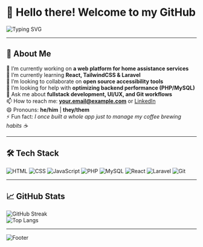 # 👋 Hello there! Welcome to my GitHub

<!-- Profil animé avec des badges, des gifs et des sections dynamiques -->

![Typing SVG](https://readme-typing-svg.herokuapp.com?font=Fira+Code&duration=4000&pause=1000&color=00BFFF&width=435&lines=Hi+there%2C+I'm+glad+you're+here!;Let's+build+something+great+together!)

---

## 🚀 About Me

🔭 I’m currently working on **a web platform for home assistance services**  
🌱 I’m currently learning **React, TailwindCSS & Laravel**  
👯 I’m looking to collaborate on **open source accessibility tools**  
🤔 I’m looking for help with **optimizing backend performance (PHP/MySQL)**  
💬 Ask me about **fullstack development, UI/UX, and Git workflows**  
📫 How to reach me: **your.email@example.com** or [LinkedIn](https://www.linkedin.com)  
😄 Pronouns: **he/him** | **they/them**  
⚡ Fun fact: *I once built a whole app just to manage my coffee brewing habits ☕*

---

## 🛠️ Tech Stack

![HTML](https://img.shields.io/badge/-HTML5-E34F26?logo=html5&logoColor=fff&style=flat)
![CSS](https://img.shields.io/badge/-CSS3-1572B6?logo=css3&logoColor=fff&style=flat)
![JavaScript](https://img.shields.io/badge/-JavaScript-F7DF1E?logo=javascript&logoColor=000&style=flat)
![PHP](https://img.shields.io/badge/-PHP-777BB4?logo=php&logoColor=fff&style=flat)
![MySQL](https://img.shields.io/badge/-MySQL-4479A1?logo=mysql&logoColor=fff&style=flat)
![React](https://img.shields.io/badge/-React-61DAFB?logo=react&logoColor=000&style=flat)
![Laravel](https://img.shields.io/badge/-Laravel-FF2D20?logo=laravel&logoColor=fff&style=flat)
![Git](https://img.shields.io/badge/-Git-F05032?logo=git&logoColor=fff&style=flat)

---

## 📈 GitHub Stats

![GitHub Streak](https://streak-stats.demolab.com?user=yourusername&theme=radical&hide_border=true)  
![Top Langs](https://github-readme-stats.vercel.app/api/top-langs/?username=yourusername&layout=compact&theme=dracula)

---

<!-- Footer animé -->
![Footer](https://capsule-render.vercel.app/api?type=waving&color=gradient&height=100&section=footer)
